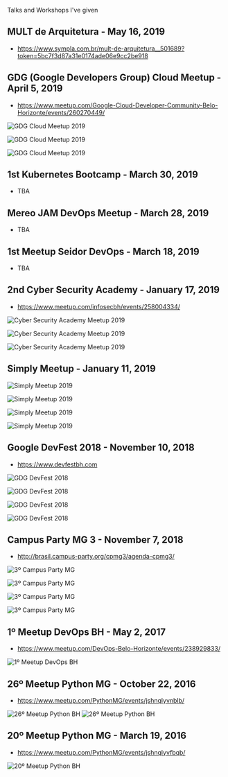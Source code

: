 Talks and Workshops I've given

## MULT de Arquitetura - May 16, 2019
* https://www.sympla.com.br/mult-de-arquitetura__501689?token=5bc7f3d87a31e0174ade06e9cc2be918

## GDG (Google Developers Group) Cloud Meetup - April 5, 2019
* https://www.meetup.com/Google-Cloud-Developer-Community-Belo-Horizonte/events/260270449/

![](/img/gdg_cloud_meetup_1.jpg "GDG Cloud Meetup 2019")

![](/img/gdg_cloud_meetup_2.jpg "GDG Cloud Meetup 2019")

![](/img/gdg_cloud_meetup_3.jpg "GDG Cloud Meetup 2019")

## 1st Kubernetes Bootcamp - March 30, 2019
* TBA

## Mereo JAM DevOps Meetup - March 28, 2019
* TBA

## 1st Meetup Seidor DevOps - March 18, 2019
* TBA

## 2nd Cyber Security Academy - January 17, 2019
* https://www.meetup.com/infosecbh/events/258004334/

![](/img/2_cyber_security_academy_1.jpg "Cyber Security Academy Meetup 2019")

![](/img/2_cyber_security_academy_2.jpg "Cyber Security Academy Meetup 2019")

![](/img/2_cyber_security_academy_3.jpg "Cyber Security Academy Meetup 2019")

## Simply Meetup - January 11, 2019

![](/img/simply_meetup_0.jpg "Simply Meetup 2019")

![](/img/simply_meetup_1.jpg "Simply Meetup 2019")

![](/img/simply_meetup_2.jpg "Simply Meetup 2019")

![](/img/simply_meetup_3.jpg "Simply Meetup 2019")

## Google DevFest 2018 - November 10, 2018
* https://www.devfestbh.com

![](/img/gdg_devfest_1.jpg "GDG DevFest 2018")

![](/img/gdg_devfest_2.jpg "GDG DevFest 2018")

![](/img/gdg_devfest_3.jpg "GDG DevFest 2018")

![](/img/gdg_devfest_4.jpg "GDG DevFest 2018")

## Campus Party MG 3 - November 7, 2018
* http://brasil.campus-party.org/cpmg3/agenda-cpmg3/

![](/img/cpmg3_4.jpg "3º Campus Party MG")

![](/img/cpmg3_1.jpg "3º Campus Party MG")

![](/img/cpmg3_2.jpg "3º Campus Party MG")

![](/img/cpmg3_3.jpg "3º Campus Party MG")

## 1º Meetup DevOps BH - May 2, 2017
* https://www.meetup.com/DevOps-Belo-Horizonte/events/238929833/

![](/img/1_meetup_devops_bh.jpeg "1º Meetup DevOps BH")

## 26º Meetup Python MG - October 22, 2016
* https://www.meetup.com/PythonMG/events/jshnqlyvnblb/

![](/img/26_meetup_python_mg_photo_1.jpeg "26º Meetup Python BH")
![](/img/26_meetup_python_mg_photo_2.jpeg "26º Meetup Python BH")

## 20º Meetup Python MG - March 19, 2016
* https://www.meetup.com/PythonMG/events/jshnqlyvfbqb/

![](/img/20_meetup_python_mg_photo_1.jpeg "20º Meetup Python BH")
